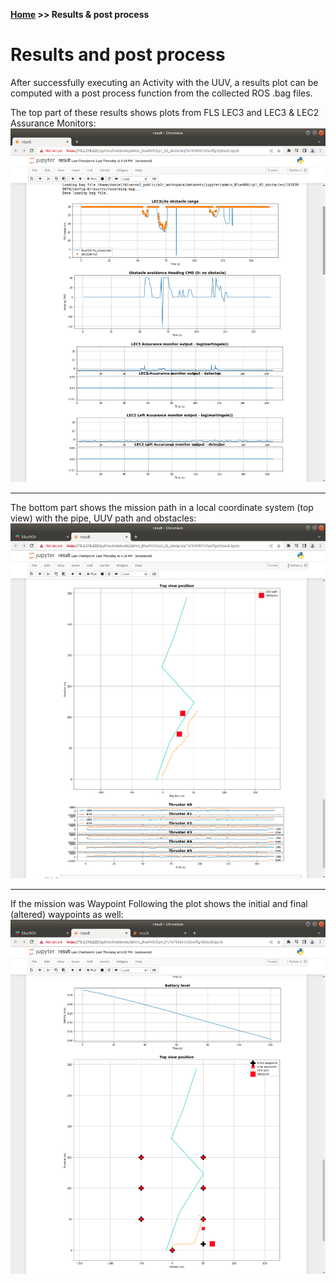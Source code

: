 **[Home](https://AbLECPS.github.io) >> Results & post process**

# Results and post process

After successfully executing an Activity with the UUV, a results plot can be computed with a post process function from the collected ROS .bag files.

The top part of these results shows plots from FLS LEC3 and LEC3 & LEC2 Assurance Monitors:
![Results_1](./imgs/results_1.png)

---


The bottom part shows the mission path in a local coordinate system (top view) with the pipe, UUV path and obstacles:
![Results_2](./imgs/results_2.png)

---


If the mission was Waypoint Following the plot shows the initial and final (altered) waypoints as well:
![Results_3](./imgs/results_3.png)

